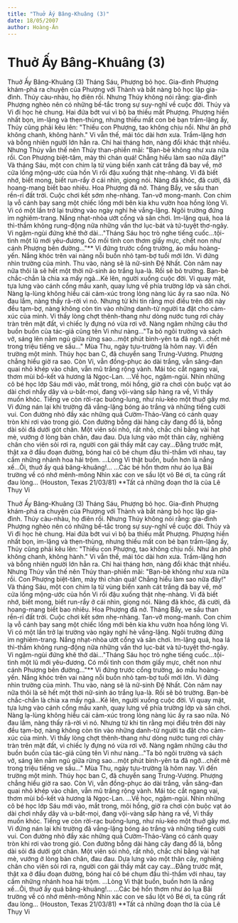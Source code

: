 ```yaml
---
title: "Thuở Ấy Bâng-Khuâng (3)"
date: 18/05/2007
author: Hoàng-Ân
---
```


# Thuở Ấy Bâng-Khuâng (3)

Thuở Ấy Bâng-Khuâng (3)
     Tháng Sáu, Phượng bỏ học.  Gia-đình Phượng khám-phá ra chuyện của Phượng với Thành và bắt nàng bỏ học lập gia-đình.  Thúy càu-nhàu, họ điên rồi.  Nhưng Thúy không nói rằng: gia-đình Phượng nghèo nên có những bế-tắc trong sự suy-nghĩ về cuộc đời.  Thúy và Vi đi học hè chung.  Hai đứa bớt vui vì bộ ba thiếu mất Phượng.  Phượng hiền nhất bọn, im-lặng và thẹn-thùng, nhưng thiếu mất con bé bạn trầm-lặng ấy, Thúy cũng phải kêu lên: "Thiếu con Phượng, tao không chịu nổi.  Như ăn phở không chanh, không hành."
     Vi vẫn thế, mái tóc dài hơn xưa.  Trầm-lặng hơn và bỗng nhiên người lớn hẳn ra.  Chỉ hai tháng hơn, nàng đổi khác thật nhiều.  Nhưng Thúy vẫn thế nên Thúy than-phiền mãi: "Bạn-bè không như xưa nữa rồi.  Con Phượng biệt-tăm, mày thì chán quá!  Chẳng hiểu làm sao nữa đây!"
       Và tháng Sáu, một con chim lạ từ vùng biển xanh cát trắng đã bay về, mở cửa lồng mộng-ước của hồn Vi rồi đậu xuống thật nhẹ-nhàng.  Vi đã biết nhớ, biết mong, biết run-rẩy ở cái nhìn, giọng nói.  Nàng đã khóc, đã cười, đã hoang-mang biết bao nhiêu.
     Hoa Phượng đã nở.  Tháng Bẩy, ve sầu than rền-rỉ đất trời.
     Cuộc chơi kết sớm nhẹ-nhàng.  Tan-vỡ mong-manh.  Con chim lạ vỗ cánh bay sang một chiếc lồng mới bên kia khu vườn hoa hồng lòng Vi.  Vi có một lần trở lại trường vào ngày nghỉ hè vắng-lặng.  Ngôi trường đứng im nghiêm-trang.  Nắng nhạt-nhòa ướt cổng và sân chơi.  Im-lặng quá, hoa lá thì-thầm không rung-động nữa những vần thơ lục-bát và tứ-tuyệt thơ-ngây.  Vi ngậm-ngùi đứng khẽ thở dài..."Tháng Sáu học trò nghe tiếng cuốc...tội-tình một lũ mới yêu-đương.  Có mối tình con thơm giấy mực, chết non như cánh Phượng bên đường..."**
     Vi đứng trước cổng trường, áo mầu hoàng-yến.  Nắng khóc trên vai nàng nỗi buồn nhỏ tạm-bợ tuổi mới lớn.  Vi đứng nhìn trường của mình.  Thu vào, nàng sẽ là nữ-sinh Đệ Nhất.  Còn năm nay nữa thôi là sẽ hết một thời nữ-sinh áo trắng lụa-là.  Rồi sẽ bỏ trường.  Bạn-bè chắc-chắn là chia xa mấy ngả...Kẻ lên, người xuống cuộc đời.  Vi quay mặt, tựa lưng vào cánh cổng mầu xanh, quay lưng về phía trường lớp và sân chơi.  Nàng lạ-lùng không hiểu cái cảm-xúc trong lòng nàng lúc ấy ra sao nữa.  Nó đau lắm, nàng thấy rã-rời vì nó.  Nhưng từ khi tin rằng mọi điều trên đời này đều tạm-bợ, nàng không còn tin vào những danh-từ người ta đặt cho cảm-xúc của mình.  Vi thấy lòng chợt thênh-thang như dòng nước tung rơi chảy tràn trên mặt đất, vì chiếc ly đựng nó vừa rơi vỡ.  Nàng ngâm những câu thơ buồn buồn của tác-giả cũng tên Vi như nàng..."Ta bỏ ngôi trường và sách vở, sáng lên nằm ngủ giữa rừng sao...một phút bình-yên ta đã ngỡ...chết mê trong triệu tiếng ve sầu..."
     Mùa Thu, ngày tựu-trường là hôm nay.  Vi đến trường một mình.  Thúy học ban C, đã chuyển sang Trưng-Vương.  Phượng chẳng hiểu giờ ra sao.  Còn Vi, vẫn đồng-phục áo dài trắng, vẫn săng-đan quai nhỏ khép vào chân, vẫn mũ trắng rộng vành.  Mái tóc cắt ngang vai, thơm mùi bồ-kết và hương lá Ngọc-Lan.
     ...Về học, ngậm-ngùi.  Nhìn những cô bé học lớp Sáu mới vào, mắt trong, môi hồng, giờ ra chơi còn buộc vạt áo dài chơi nhẩy dây và u-bắt-mọi, đang vội-vàng sắp hàng ra về, Vi thấy muốn khóc.  Tiếng ve còn rời-rạc buông-lung, như níu-kéo một thuở gây mơ.
     Vi đứng nán lại khi trường đã vắng-lặng bóng áo trắng và những tiếng cười vui.  Con đường nhỏ đầy xác những quả Cườm-Thảo-Vàng có cánh quay tròn khi rơi vào trong gió.  Con đường bỗng dài hàng cây đang đổ lá, bỗng dài sỏi đá dưới gót chân.  Một viên sỏi nhỏ, rất nhỏ, chắc chỉ bằng vài hạt mè, vướng ở lòng bàn chân, đau đau.  Dựa lưng vào một thân cây, nghiêng chân cho viên sỏi rơi ra, người con gái thấy mắt cay cay...Đằng trước mặt, thật xa ở đầu đoạn đường, bóng hai cô bé chụm đầu thì-thầm với nhau, tay cầm những nhánh hoa hái trộm.
     ...Lòng Vi thật buồn, buồn hơn là nắng xế...Ôi, thuở ấy quá bâng-khuâng!...
     ...Các bé hồn thơm như áo lụa
        Bãi trường về có nhớ mênh-mông
        Nhìn xác con ve sầu lột vỏ
        Bé ơi, ta cũng rất đau lòng...
(Houston, Texas 21/03/81)
**Tất cả những đoạn thơ là của Lê Thụy Vi

Thuở Ấy Bâng-Khuâng (3)
     Tháng Sáu, Phượng bỏ học.  Gia-đình Phượng khám-phá ra chuyện của Phượng với Thành và bắt nàng bỏ học lập gia-đình.  Thúy càu-nhàu, họ điên rồi.  Nhưng Thúy không nói rằng: gia-đình Phượng nghèo nên có những bế-tắc trong sự suy-nghĩ về cuộc đời.  Thúy và Vi đi học hè chung.  Hai đứa bớt vui vì bộ ba thiếu mất Phượng.  Phượng hiền nhất bọn, im-lặng và thẹn-thùng, nhưng thiếu mất con bé bạn trầm-lặng ấy, Thúy cũng phải kêu lên: "Thiếu con Phượng, tao không chịu nổi.  Như ăn phở không chanh, không hành."
     Vi vẫn thế, mái tóc dài hơn xưa.  Trầm-lặng hơn và bỗng nhiên người lớn hẳn ra.  Chỉ hai tháng hơn, nàng đổi khác thật nhiều.  Nhưng Thúy vẫn thế nên Thúy than-phiền mãi: "Bạn-bè không như xưa nữa rồi.  Con Phượng biệt-tăm, mày thì chán quá!  Chẳng hiểu làm sao nữa đây!"
       Và tháng Sáu, một con chim lạ từ vùng biển xanh cát trắng đã bay về, mở cửa lồng mộng-ước của hồn Vi rồi đậu xuống thật nhẹ-nhàng.  Vi đã biết nhớ, biết mong, biết run-rẩy ở cái nhìn, giọng nói.  Nàng đã khóc, đã cười, đã hoang-mang biết bao nhiêu.
     Hoa Phượng đã nở.  Tháng Bẩy, ve sầu than rền-rỉ đất trời.
     Cuộc chơi kết sớm nhẹ-nhàng.  Tan-vỡ mong-manh.  Con chim lạ vỗ cánh bay sang một chiếc lồng mới bên kia khu vườn hoa hồng lòng Vi.  Vi có một lần trở lại trường vào ngày nghỉ hè vắng-lặng.  Ngôi trường đứng im nghiêm-trang.  Nắng nhạt-nhòa ướt cổng và sân chơi.  Im-lặng quá, hoa lá thì-thầm không rung-động nữa những vần thơ lục-bát và tứ-tuyệt thơ-ngây.  Vi ngậm-ngùi đứng khẽ thở dài..."Tháng Sáu học trò nghe tiếng cuốc...tội-tình một lũ mới yêu-đương.  Có mối tình con thơm giấy mực, chết non như cánh Phượng bên đường..."**
     Vi đứng trước cổng trường, áo mầu hoàng-yến.  Nắng khóc trên vai nàng nỗi buồn nhỏ tạm-bợ tuổi mới lớn.  Vi đứng nhìn trường của mình.  Thu vào, nàng sẽ là nữ-sinh Đệ Nhất.  Còn năm nay nữa thôi là sẽ hết một thời nữ-sinh áo trắng lụa-là.  Rồi sẽ bỏ trường.  Bạn-bè chắc-chắn là chia xa mấy ngả...Kẻ lên, người xuống cuộc đời.  Vi quay mặt, tựa lưng vào cánh cổng mầu xanh, quay lưng về phía trường lớp và sân chơi.  Nàng lạ-lùng không hiểu cái cảm-xúc trong lòng nàng lúc ấy ra sao nữa.  Nó đau lắm, nàng thấy rã-rời vì nó.  Nhưng từ khi tin rằng mọi điều trên đời này đều tạm-bợ, nàng không còn tin vào những danh-từ người ta đặt cho cảm-xúc của mình.  Vi thấy lòng chợt thênh-thang như dòng nước tung rơi chảy tràn trên mặt đất, vì chiếc ly đựng nó vừa rơi vỡ.  Nàng ngâm những câu thơ buồn buồn của tác-giả cũng tên Vi như nàng..."Ta bỏ ngôi trường và sách vở, sáng lên nằm ngủ giữa rừng sao...một phút bình-yên ta đã ngỡ...chết mê trong triệu tiếng ve sầu..."
     Mùa Thu, ngày tựu-trường là hôm nay.  Vi đến trường một mình.  Thúy học ban C, đã chuyển sang Trưng-Vương.  Phượng chẳng hiểu giờ ra sao.  Còn Vi, vẫn đồng-phục áo dài trắng, vẫn săng-đan quai nhỏ khép vào chân, vẫn mũ trắng rộng vành.  Mái tóc cắt ngang vai, thơm mùi bồ-kết và hương lá Ngọc-Lan.
     ...Về học, ngậm-ngùi.  Nhìn những cô bé học lớp Sáu mới vào, mắt trong, môi hồng, giờ ra chơi còn buộc vạt áo dài chơi nhẩy dây và u-bắt-mọi, đang vội-vàng sắp hàng ra về, Vi thấy muốn khóc.  Tiếng ve còn rời-rạc buông-lung, như níu-kéo một thuở gây mơ.
     Vi đứng nán lại khi trường đã vắng-lặng bóng áo trắng và những tiếng cười vui.  Con đường nhỏ đầy xác những quả Cườm-Thảo-Vàng có cánh quay tròn khi rơi vào trong gió.  Con đường bỗng dài hàng cây đang đổ lá, bỗng dài sỏi đá dưới gót chân.  Một viên sỏi nhỏ, rất nhỏ, chắc chỉ bằng vài hạt mè, vướng ở lòng bàn chân, đau đau.  Dựa lưng vào một thân cây, nghiêng chân cho viên sỏi rơi ra, người con gái thấy mắt cay cay...Đằng trước mặt, thật xa ở đầu đoạn đường, bóng hai cô bé chụm đầu thì-thầm với nhau, tay cầm những nhánh hoa hái trộm.
     ...Lòng Vi thật buồn, buồn hơn là nắng xế...Ôi, thuở ấy quá bâng-khuâng!...
     ...Các bé hồn thơm như áo lụa
        Bãi trường về có nhớ mênh-mông
        Nhìn xác con ve sầu lột vỏ
        Bé ơi, ta cũng rất đau lòng...
(Houston, Texas 21/03/81)
**Tất cả những đoạn thơ là của Lê Thụy Vi

